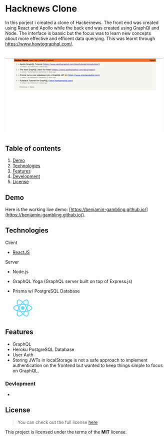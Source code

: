 # Hacknews Clone

In this porject i created a clone of Hackernews. The front end was created using React and Apollo while the back end was created using GraphQl and Node. The interface is baasic but the focus was to learn new concepts about more effective and efficent data querying. This was learnt through https://www.howtographql.com/.

# ![Weather ToDo](readme_img/screenshot.png)

## Table of contents

1. [Demo](#demo)
2. [Technologies](#technologies)
3. [Features](#features)
4. [Development](#development)
5. [License](#license)

## Demo

Here is the working live demo:
[https://benjamin-gambling.github.io/](https://benjamin-gambling.github.io/).

## Technologies

Client

- [ReactJS](https://reactjs.org/)

Server

- Node.js
- GraphQL Yoga (GraphQL server built on top of Express.js)
- Prisma w/ PostgreSQL Database

  <img width="64" height="64" src="readme_img/react.png">

## Features

- GraphQL
- Heroku PostgreSQL Database
- User Auth
- Storing JWTs in localStorage is not a safe approach to implement authentication on the frontend but wanted to keep things simple to focus on GraphQL.

### Devlopment

-

## License

> You can check out the full license [here](LICENSE)

This project is licensed under the terms of the **MIT** license.
